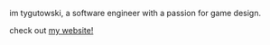 im tygutowski, a software engineer with a passion for game design.

check out [my website!](https://tygutowski.com/)
